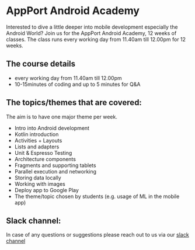 # AppPort Android Academy  
Interested to dive a little deeper into mobile development especially the Android World? Join us for the AppPort Android Academy, 12 weeks of classes. The class runs every working day from 11.40am till 12.00pm for 12 weeks. 

## The course details
- every working day from 11.40am till 12.00pm
- 10-15minutes of coding and up to 5 minutes for Q&A

## The topics/themes that are covered:
The aim is to have one major theme per week.
- Intro into Android development 
- Kotlin introduction
- Activities + Layouts
- Lists and adapters
- Unit &  Espresso Testing
- Architecture components
- Fragments and supporting tablets
- Parallel execution and networking
- Storing data locally 
- Working with images
- Deploy app to Google Play
- The theme/topic chosen by students (e.g. usage of ML in the mobile app)

## Slack channel:
In case of any questions or suggestions please reach out to us via our [slack channel](appport-academy.slack.com)
